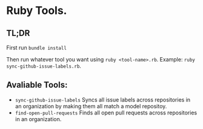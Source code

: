 # Ruby Tools.

## TL;DR
First run `bundle install`

Then run whatever tool you want using `ruby <tool-name>.rb`. Example: `ruby sync-github-issue-labels.rb`.

## Avaliable Tools:
- `sync-github-issue-labels` Syncs all issue labels across repositories in an organization by making them all match a model repositoy.
- `find-open-pull-requests` Finds all open pull requests across repositories in an organization.
